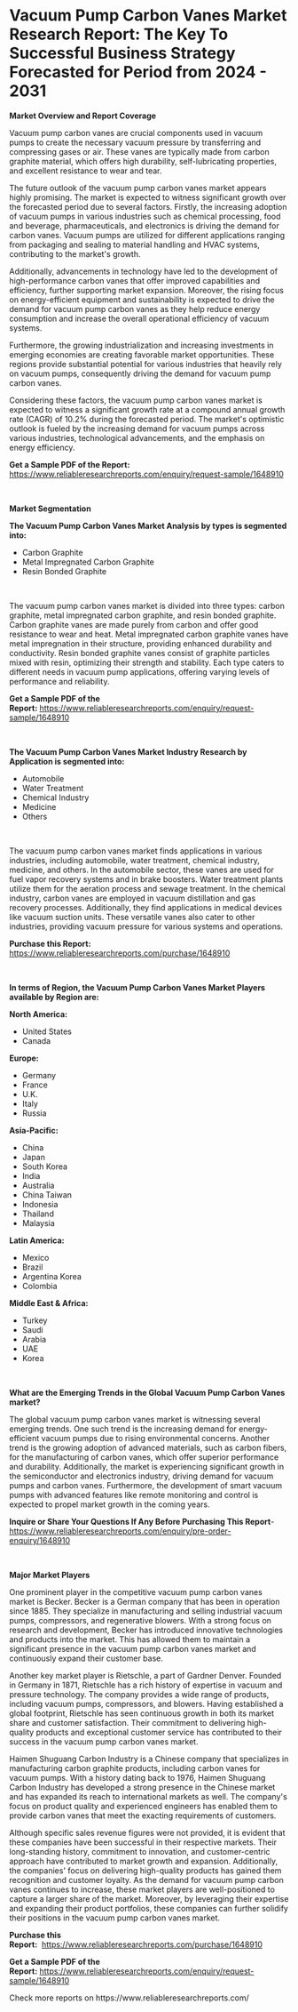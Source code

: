<p><h1>Vacuum Pump Carbon Vanes Market Research Report: The Key To Successful Business Strategy Forecasted for Period from 2024 - 2031</h1></p><p><strong>Market Overview and Report Coverage</strong></p>
<p><p>Vacuum pump carbon vanes are crucial components used in vacuum pumps to create the necessary vacuum pressure by transferring and compressing gases or air. These vanes are typically made from carbon graphite material, which offers high durability, self-lubricating properties, and excellent resistance to wear and tear.</p><p>The future outlook of the vacuum pump carbon vanes market appears highly promising. The market is expected to witness significant growth over the forecasted period due to several factors. Firstly, the increasing adoption of vacuum pumps in various industries such as chemical processing, food and beverage, pharmaceuticals, and electronics is driving the demand for carbon vanes. Vacuum pumps are utilized for different applications ranging from packaging and sealing to material handling and HVAC systems, contributing to the market's growth.</p><p>Additionally, advancements in technology have led to the development of high-performance carbon vanes that offer improved capabilities and efficiency, further supporting market expansion. Moreover, the rising focus on energy-efficient equipment and sustainability is expected to drive the demand for vacuum pump carbon vanes as they help reduce energy consumption and increase the overall operational efficiency of vacuum systems.</p><p>Furthermore, the growing industrialization and increasing investments in emerging economies are creating favorable market opportunities. These regions provide substantial potential for various industries that heavily rely on vacuum pumps, consequently driving the demand for vacuum pump carbon vanes.</p><p>Considering these factors, the vacuum pump carbon vanes market is expected to witness a significant growth rate at a compound annual growth rate (CAGR) of 10.2% during the forecasted period. The market's optimistic outlook is fueled by the increasing demand for vacuum pumps across various industries, technological advancements, and the emphasis on energy efficiency.</p></p>
<p><strong>Get a Sample PDF of the Report:</strong> <a href="https://www.reliableresearchreports.com/enquiry/request-sample/1648910">https://www.reliableresearchreports.com/enquiry/request-sample/1648910</a></p>
<p>&nbsp;</p>
<p><strong>Market Segmentation</strong></p>
<p><strong>The Vacuum Pump Carbon Vanes Market Analysis by types is segmented into:</strong></p>
<p><ul><li>Carbon Graphite</li><li>Metal Impregnated Carbon Graphite</li><li>Resin Bonded Graphite</li></ul></p>
<p>&nbsp;</p>
<p><p>The vacuum pump carbon vanes market is divided into three types: carbon graphite, metal impregnated carbon graphite, and resin bonded graphite. Carbon graphite vanes are made purely from carbon and offer good resistance to wear and heat. Metal impregnated carbon graphite vanes have metal impregnation in their structure, providing enhanced durability and conductivity. Resin bonded graphite vanes consist of graphite particles mixed with resin, optimizing their strength and stability. Each type caters to different needs in vacuum pump applications, offering varying levels of performance and reliability.</p></p>
<p><strong>Get a Sample PDF of the Report:</strong>&nbsp;<a href="https://www.reliableresearchreports.com/enquiry/request-sample/1648910">https://www.reliableresearchreports.com/enquiry/request-sample/1648910</a></p>
<p>&nbsp;</p>
<p><strong>The Vacuum Pump Carbon Vanes Market Industry Research by Application is segmented into:</strong></p>
<p><ul><li>Automobile</li><li>Water Treatment</li><li>Chemical Industry</li><li>Medicine</li><li>Others</li></ul></p>
<p>&nbsp;</p>
<p><p>The vacuum pump carbon vanes market finds applications in various industries, including automobile, water treatment, chemical industry, medicine, and others. In the automobile sector, these vanes are used for fuel vapor recovery systems and in brake boosters. Water treatment plants utilize them for the aeration process and sewage treatment. In the chemical industry, carbon vanes are employed in vacuum distillation and gas recovery processes. Additionally, they find applications in medical devices like vacuum suction units. These versatile vanes also cater to other industries, providing vacuum pressure for various systems and operations.</p></p>
<p><strong>Purchase this Report:</strong>&nbsp; <a href="https://www.reliableresearchreports.com/purchase/1648910">https://www.reliableresearchreports.com/purchase/1648910</a></p>
<p>&nbsp;</p>
<p><strong>In terms of Region, the Vacuum Pump Carbon Vanes Market Players available by Region are:</strong></p>
<p>
    <p> <strong> North America: </strong>
        <ul>
            <li>United States</li>
            <li>Canada</li>
        </ul>
        </p> 
    <p> <strong> Europe: </strong>
        <ul>
            <li>Germany</li>
            <li>France</li>
            <li>U.K.</li>
            <li>Italy</li>
            <li>Russia</li>
        </ul>
        </p> 
    <p> <strong> Asia-Pacific: </strong>
        <ul>
            <li>China</li>
            <li>Japan</li>
            <li>South Korea</li>
            <li>India</li>
            <li>Australia</li>
            <li>China Taiwan</li>
            <li>Indonesia</li>
            <li>Thailand</li>
            <li>Malaysia</li>
        </ul>
        </p> 
    <p> <strong> Latin America: </strong>
        <ul>
            <li>Mexico</li>
            <li>Brazil</li>
            <li>Argentina Korea</li>
            <li>Colombia</li>
        </ul>
        </p> 
    <p> <strong> Middle East & Africa: </strong>
        <ul>
            <li>Turkey</li>
            <li>Saudi</li>
            <li>Arabia</li>
            <li>UAE</li>
            <li>Korea</li>
        </ul>
    </p>
    </p>
<p>&nbsp;</p>
<p><strong>What are the Emerging Trends in the Global Vacuum Pump Carbon Vanes market?</strong></p>
<p><p>The global vacuum pump carbon vanes market is witnessing several emerging trends. One such trend is the increasing demand for energy-efficient vacuum pumps due to rising environmental concerns. Another trend is the growing adoption of advanced materials, such as carbon fibers, for the manufacturing of carbon vanes, which offer superior performance and durability. Additionally, the market is experiencing significant growth in the semiconductor and electronics industry, driving demand for vacuum pumps and carbon vanes. Furthermore, the development of smart vacuum pumps with advanced features like remote monitoring and control is expected to propel market growth in the coming years.</p></p>
<p><strong>Inquire or Share Your Questions If Any Before Purchasing This Report</strong>- <a href="https://www.reliableresearchreports.com/enquiry/pre-order-enquiry/1648910">https://www.reliableresearchreports.com/enquiry/pre-order-enquiry/1648910</a></p>
<p>&nbsp;</p>
<p><strong>Major Market Players</strong></p>
<p><p>One prominent player in the competitive vacuum pump carbon vanes market is Becker. Becker is a German company that has been in operation since 1885. They specialize in manufacturing and selling industrial vacuum pumps, compressors, and regenerative blowers. With a strong focus on research and development, Becker has introduced innovative technologies and products into the market. This has allowed them to maintain a significant presence in the vacuum pump carbon vanes market and continuously expand their customer base.</p><p>Another key market player is Rietschle, a part of Gardner Denver. Founded in Germany in 1871, Rietschle has a rich history of expertise in vacuum and pressure technology. The company provides a wide range of products, including vacuum pumps, compressors, and blowers. Having established a global footprint, Rietschle has seen continuous growth in both its market share and customer satisfaction. Their commitment to delivering high-quality products and exceptional customer service has contributed to their success in the vacuum pump carbon vanes market.</p><p>Haimen Shuguang Carbon Industry is a Chinese company that specializes in manufacturing carbon graphite products, including carbon vanes for vacuum pumps. With a history dating back to 1976, Haimen Shuguang Carbon Industry has developed a strong presence in the Chinese market and has expanded its reach to international markets as well. The company's focus on product quality and experienced engineers has enabled them to provide carbon vanes that meet the exacting requirements of customers.</p><p>Although specific sales revenue figures were not provided, it is evident that these companies have been successful in their respective markets. Their long-standing history, commitment to innovation, and customer-centric approach have contributed to market growth and expansion. Additionally, the companies' focus on delivering high-quality products has gained them recognition and customer loyalty. As the demand for vacuum pump carbon vanes continues to increase, these market players are well-positioned to capture a larger share of the market. Moreover, by leveraging their expertise and expanding their product portfolios, these companies can further solidify their positions in the vacuum pump carbon vanes market.</p></p>
<p><strong>Purchase this Report:</strong>&nbsp;&nbsp;<a href="https://www.reliableresearchreports.com/purchase/1648910">https://www.reliableresearchreports.com/purchase/1648910</a></p>
<p></p>
<p><strong>Get a Sample PDF of the Report:</strong>&nbsp;<a href="https://www.reliableresearchreports.com/enquiry/request-sample/1648910">https://www.reliableresearchreports.com/enquiry/request-sample/1648910</a></p>
<p>Check more reports on https://www.reliableresearchreports.com/</p>
